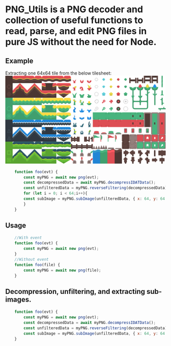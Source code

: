 PNG_Utils is a PNG decoder and collection of useful functions to read, parse, and edit PNG files in pure JS without the need for Node.
====

Example
----
Extracting one 64x64 tile from the below tilesheet:
![image](./img/tilesheet_complete.png)

```js
    function foo(evt) {
        const myPNG = await new png(evt);
        const decompressedData = await myPNG.decompressIDATData();
        const unfilteredData = myPNG.reverseFiltering(decompressedData);
        for (let i = 0; i < 64;i++){
        const subImage = myPNG.subImage(unfilteredData, { x: 64, y: 64 }, { xMargin: 0, yMargin: 0 });
        }
    }
```

Usage
----
```js
    //With event
    function foo(evt) {
        const myPNG = await new png(evt);
    }
    //Without event
    function foo(file) {
        const myPNG = await new png(file);
    }

```
Decompression, unfiltering, and extracting sub-images.
----
```js
    function foo(evt) {
        const myPNG = await new png(evt);
        const decompressedData = await myPNG.decompressIDATData();
        const unfilteredData = myPNG.reverseFiltering(decompressedData);
        const subImage = myPNG.subImage(unfilteredData, { x: 64, y: 64 }, { xMargin: 0, yMargin: 0 });
    }
```
